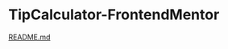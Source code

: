 # TipCalculator-FrontendMentor

[README.md](https://github.com/oveee/TipCalculator-FrontendMentor/files/7125537/README.md)
